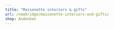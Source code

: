 ```yaml
---
title: "Maisonette interiors & gifts"
url: /newbridge/maisonette-interiors-und-gifts/
shop: Andenken
---
```

